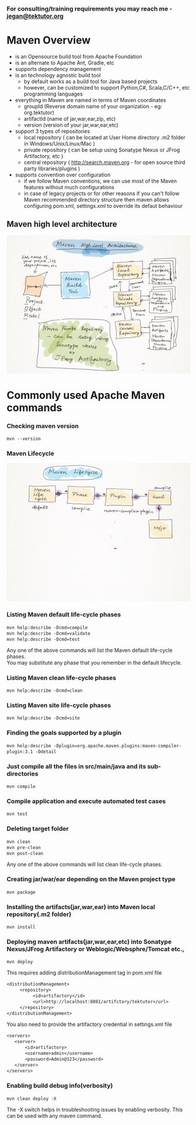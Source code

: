 ### For consulting/training requirements you may reach me - jegan@tektutor.org

# Maven Overview
-  is an Opensource build tool from Apache Foundation
-  is an alternate to Apache Ant, Gradle, etc
-  supports dependency management
-  is an technology agnostic build tool
   - by default works as a build tool for Java based projects
   - however, can be customized to support Python,C#, Scala,C/C++, etc programming languages
-  everything in Maven are named in terms of Maven coordinates
   -  groupId (Reverse domain name of your organization - eg: org.tektutor)
   -  artifactId (name of jar,war,ear,zip, etc)
   -  version (version of your jar,war,ear,etc)
- support 3 types of repositories
  - local repository ( can be located at User Home directory .m2 folder in Windows/Unix/Linux/Mac )
  - private repository ( can be setup using Sonatype Nexus or JFrog Artifactory, etc )
  - central repository ( http://search.maven.org - for open source third party libraries/plugins )
-  supports convention over configuration
   - if we follow Maven conventions, we can use most of the Maven features without much configurations
   - in case of legacy projects or for other reasons if you can't follow Maven recommended directory structure then
     maven allows configuring pom.xml, settings.xml to override its defaut behaviour

## Maven high level architecture
![Maven Architecture](maven-architecture-color.png)

# Commonly used Apache Maven commands

### Checking maven version
```
mvn --version
```

### Maven Lifecycle
![Maven Lifecycle](maven-lifecycle-color.png)

### Listing Maven default life-cycle phases
```
mvn help:describe -Dcmd=compile
mvn help:describe -Dcmd=validate
mvn help:describe -Dcmd=test
```

Any one of the above commands will list the Maven default life-cycle phases.  
You may substitute any phase that you remember in the default lifecycle.

### Listing Maven clean life-cycle phases
```
mvn help:describe -Dcmd=clean
```

### Listing Maven site life-cycle phases
```
mvn help:describe -Dcmd=site
```

### Finding the goals supported by a plugin
```
mvn help:describe -Dplugin=org.apache.maven.plugins:maven-compiler-plugin:3.1 -Ddetail
```

### Just compile all the files in src/main/java and its sub-directories
```
mvn compile
```

### Compile application and execute automated test cases 
```
mvn test
```

### Deleting target folder
```
mvn clean
mvn pre-clean
mvn post-clean
```
Any one of the above commands will list clean life-cycle phases.

### Creating jar/war/ear depending on the Maven project type
```
mvn package
```

### Installing the artifacts(jar,war,ear) into Maven local repository(.m2 folder)
```
mvn install
```

### Deploying maven artifacts(jar,war,ear,etc) into Sonatype Nexus/JFrog Artifactory or Weblogic/Websphre/Tomcat etc.,
```
mvn deploy
```

This requires adding distributionManagement tag in pom.xml file
```
<distributionManagement>
     <repository>
          <id>artifactory</id>
          <url>http://localhost:8081/artifctory/tektutor</url>
     </repository>
</distributionManagement>
```

You also need to provide the artifactory credential in settings.xml file
```
<servers>
   <server>
       <id>artifactory>
       <username>admin</username>
       <password>Admin@123</password>
   </server>
</servers>
```

### Enabling build debug info(verbosity)
```
mvn clean deploy -X
```
The -X switch helps in troubleshooting issues by enabling verbosity. This can be used with any maven command.
